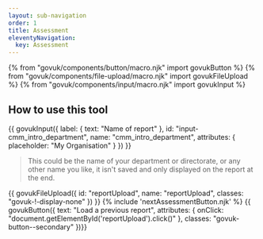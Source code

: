 ```yaml
---
layout: sub-navigation
order: 1
title: Assessment
eleventyNavigation:
  key: Assessment
---
```


{% from "govuk/components/button/macro.njk" import govukButton %}
{% from "govuk/components/file-upload/macro.njk" import govukFileUpload %}
{% from "govuk/components/input/macro.njk" import govukInput %}

## How to use this tool

{{ govukInput({
  label: {
    text: "Name of report"
  },
  id: "input-cmm_intro_department",
  name: "cmm_intro_department",
  attributes: {
    placeholder: "My Organisation"
  }
}) }}

> This could be the name of your department or directorate, or any other name you like, it isn't saved and only displayed on the report at the end.

{{ govukFileUpload({
  id: "reportUpload",
  name: "reportUpload",
  classes: "govuk-!-display-none"
}) }}
{% include 'nextAssessmentButton.njk' %}
{{ govukButton({
  text: "Load a previous report",
  attributes: {
    onClick: "document.getElementById('reportUpload').click()"
  },
  classes: "govuk-button--secondary"
})}}

<script src="/{{"assets/cmm_report.js" | htmlBaseUrl}}"></script>
